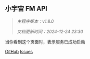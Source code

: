 ## 小宇宙 FM API

> _主程序版本：v1.8.0_
>
> _文档更新时间：2024-12-24 23:30_

当你看到这个页面时，表示服务已成功启动

[GitHub](https://github.com/ultrazg/xyz) [Issues](https://github.com/ultrazg/xyz/issues)
